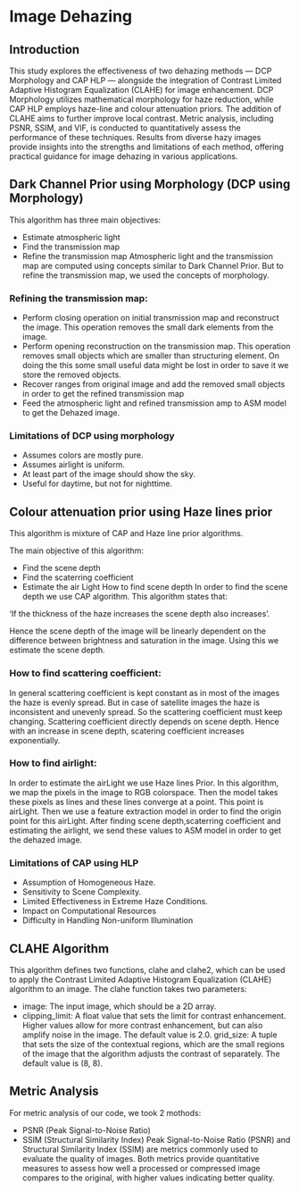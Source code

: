 # Image Dehazing

## Introduction
This study explores the effectiveness of two dehazing methods — DCP Morphology and CAP HLP — alongside the integration of Contrast Limited Adaptive Histogram Equalization (CLAHE) for image enhancement. DCP Morphology utilizes mathematical morphology for haze reduction, while CAP HLP employs haze-line and colour attenuation priors. The addition of CLAHE aims to further improve local contrast. Metric analysis, including PSNR, SSIM, and VIF, is conducted to quantitatively assess the performance of these techniques. Results from diverse hazy images provide insights into the strengths and limitations of each method, offering practical guidance for image dehazing in various applications.

## Dark Channel Prior using Morphology (DCP using Morphology)
This algorithm has three main objectives: 
* Estimate atmospheric light  
* Find the transmission map  
* Refine the transmission map 
Atmospheric light and the transmission map are computed using concepts similar to Dark Channel Prior. But to refine the transmission map, we used the concepts of morphology.

### Refining the transmission map:
* Perform closing operation on initial transmission map and reconstruct the image. This operation removes the small dark elements from the image. 
* Perform opening reconstruction on the transmission map. This operation removes small objects which are smaller than structuring element. On doing the this some small useful data might be lost in order to save it we store the removed objects. 
* Recover ranges from original image and add the removed small objects in order to get the refined transmission map 
* Feed the atmospheric light and refined transmission amp to ASM model to get the Dehazed image.

### Limitations of DCP using morphology
* Assumes colors are mostly pure.
* Assumes airlight is uniform.
* At least part of the image should show the sky.
* Useful for daytime, but not for nighttime.


## Colour attenuation prior using Haze lines prior
This algorithm is mixture of CAP and Haze line prior algorithms. 

The main objective of this algorithm: 
* Find the scene depth  
* Find the scaterring coefficient
* Estimate the air Light How to find scene depth
In order to find the scene depth we use CAP algorithm. This algorithm states that:

‘If the thickness of the haze increases the scene depth also increases’. 

Hence the scene depth of the image will be linearly dependent on the difference between brightness and saturation in the image. Using this we estimate the scene depth. 

### How to find scattering coefficient: 
In general scattering coefficient is kept constant as in most of the images the haze is evenly spread. But in case of satellite images the haze is inconsistent and unevenly spread. So the scattering coefficient must keep changing. Scattering coefficient directly depends on scene depth. Hence with an increase in scene depth, scatering coefficient increases exponentially. 

### How to find airlight:
In order to estimate the airLight we use Haze lines Prior. In this algorithm, we map the pixels in the image to RGB colorspace. Then the model takes these pixels as lines and these lines converge at a point. This point is airLight. Then we use a feature extraction model in order to find the origin point for this airLight. 
After finding scene depth,scaterring coefficient and estimating the airlight, we send these values to ASM model in order to get the dehazed image.

### Limitations of CAP using HLP
* Assumption of Homogeneous Haze.
* Sensitivity to Scene Complexity.
* Limited Effectiveness in Extreme Haze Conditions.
* Impact on Computational Resources
* Difficulty in Handling Non-uniform Illumination


## CLAHE Algorithm 
This algorithm defines two functions, clahe and clahe2, which can be used to apply the Contrast Limited Adaptive Histogram Equalization (CLAHE) algorithm to an image. 
The clahe function takes two parameters: 

* image: The input image, which should be a 2D array. 
* clipping_limit: A float value that sets the limit for contrast enhancement. Higher values allow for more contrast enhancement, but can also amplify noise in the image. The default value is 2.0. grid_size: A tuple that sets the size of the contextual regions, which are the small regions of the image that the algorithm adjusts the contrast of separately. The default value is (8, 8).

## Metric Analysis
For metric analysis of our code, we took 2 mothods:
* PSNR (Peak Signal-to-Noise Ratio)
* SSIM (Structural Similarity Index)
Peak Signal-to-Noise Ratio (PSNR) and Structural Similarity Index (SSIM) are metrics commonly used to evaluate the quality of images. Both metrics provide quantitative measures to assess how well a processed or compressed image compares to the original, with higher values indicating better quality.
